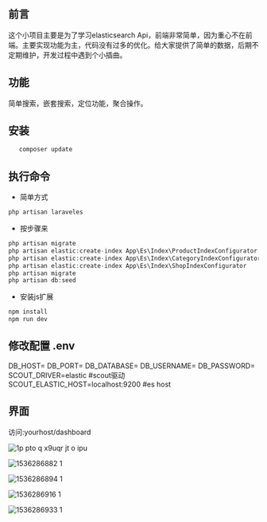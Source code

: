 ## 前言

  这个小项目主要是为了学习elasticsearch Api，前端非常简单，因为重心不在前端。主要实现功能为主，代码没有过多的优化。给大家提供了简单的数据，后期不定期维护，开发过程中遇到个小插曲。
## 功能
  简单搜索，嵌套搜索，定位功能，聚合操作。

## 安装
```php
   composer update 
```
## 执行命令
+ 简单方式
```php
php artisan laraveles
```
+ 按步骤来
```php
php artisan migrate 
php artisan elastic:create-index App\Es\Index\ProductIndexConfigurator 
php artisan elastic:create-index App\Es\Index\CategoryIndexConfigurator
php artisan elastic:create-index App\Es\Index\ShopIndexConfigurator
php artisan migrate
php artisan db:seed
```
+ 安装js扩展
```js
npm install
npm run dev
```

## 修改配置  .env

DB_HOST=
DB_PORT=
DB_DATABASE=
DB_USERNAME=
DB_PASSWORD=
SCOUT_DRIVER=elastic                                #scout驱动
SCOUT_ELASTIC_HOST=localhost:9200      #es host

## 界面

访问:yourhost/dashboard

![1p pto q x9uqr jt o ipu](https://user-images.githubusercontent.com/21005459/45195269-49030b00-b289-11e8-8085-5a89008989f7.png)

![1536286882 1](https://user-images.githubusercontent.com/21005459/45195274-502a1900-b289-11e8-9f0c-3a5759beb0ff.jpg)

![1536286894 1](https://user-images.githubusercontent.com/21005459/45195280-53250980-b289-11e8-998b-97ceb633ad32.jpg)

![1536286916 1](https://user-images.githubusercontent.com/21005459/45195284-57512700-b289-11e8-98da-1cc0c73a7729.jpg)

![1536286933 1](https://user-images.githubusercontent.com/21005459/45195285-591aea80-b289-11e8-99b6-7522ee414d3d.jpg)

